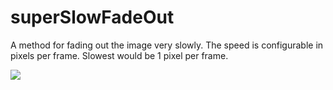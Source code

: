 # superSlowFadeOut

A method for fading out the image very slowly. The speed is configurable in pixels per frame.
Slowest would be 1 pixel per frame.

![](https://raw.githubusercontent.com/hamoid/Fun-Programming/master/processing/ideas/2017/11/superSlowFadeOut/thumb.jpg)

